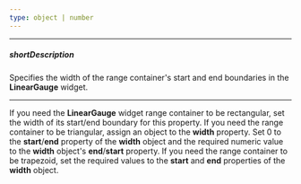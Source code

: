 ```yaml
---
type: object | number
---
```

---
##### shortDescription
Specifies the width of the range container's start and end boundaries in the **LinearGauge** widget.

---
If you need the **LinearGauge** widget range container to be rectangular, set the width of its start/end boundary for this property. If you need the range container to be triangular, assign an object to the <b>width</b> property. Set 0 to the <b>start</b>/<b>end</b> property of the <b>width</b> object and the required numeric value to the <b>width</b> object's <b>end</b>/<b>start</b> property. If you need the range container to be trapezoid, set the required values to the <b>start</b> and <b>end</b> properties of the <b>width</b> object.